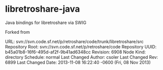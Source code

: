 libretroshare-java
==================

Java bindings for libretroshare via SWIG 

Forked from

URL: svn://svn.code.sf.net/p/retroshare/code/trunk/libretroshare/src
Repository Root: svn://svn.code.sf.net/p/retroshare/code
Repository UUID: b45a01b8-16f6-495d-af2f-9b41ad6348cc
Revision: 6908
Node Kind: directory
Schedule: normal
Last Changed Author: csoler
Last Changed Rev: 6899
Last Changed Date: 2013-11-08 16:22:40 -0600 (Fri, 08 Nov 2013)

